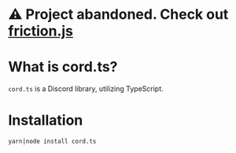 # ⚠ Project abandoned. Check out [friction.js](https://github.com/asciidude/friction.js)

# What is cord.ts?
`cord.ts` is a Discord library, utilizing TypeScript.

# Installation
```
yarn|node install cord.ts
```
